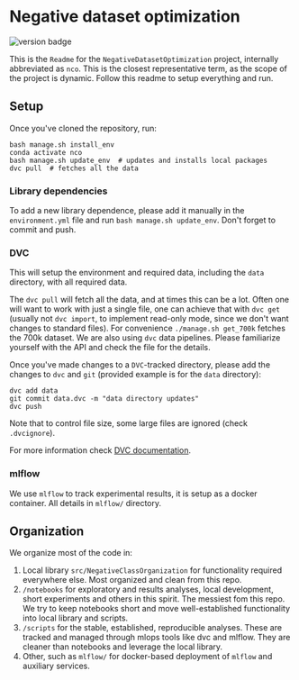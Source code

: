 # Negative dataset optimization

![version badge](https://img.shields.io/badge/version-0.1.0-green)

This is the `Readme` for the `NegativeDatasetOptimization` project, internally abbreviated as `nco`. This is the closest representative term, as the scope of the project is dynamic. Follow this readme to setup everything and run.

## Setup

Once you've cloned the repository, run:

```
bash manage.sh install_env
conda activate nco
bash manage.sh update_env  # updates and installs local packages
dvc pull  # fetches all the data
```

### Library dependencies

To add a new library dependence, please add it manually in the `environment.yml` file and run `bash manage.sh update_env`. Don't forget to commit and push.

### DVC

This will setup the environment and required data, including the `data` directory, with all required data.

The `dvc pull` will fetch all the data, and at times this can be a lot. Often one will want to work with just a single file, one can achieve that with `dvc get` (usually not `dvc import`, to implement read-only mode, since we don't want changes to standard files). For convenience `./manage.sh get_700k` fetches the 700k dataset. We are also using `dvc` data pipelines. Please familiarize yourself with the API and check the file for the details.

Once you've made changes to a `DVC`-tracked directory, please add the changes to `dvc` and `git` (provided example is for the `data` directory):

```
dvc add data
git commit data.dvc -m "data directory updates"
dvc push
```

Note that to control file size, some large files are ignored (check `.dvcignore`).

For more information check [DVC documentation](https://dvc.org/doc/start/data-management?tab=Mac-Linux).

### mlflow

We use `mlflow` to track experimental results, it is setup as a docker container. All details in `mlflow/` directory.

## Organization

We organize most of the code in:

1. Local library `src/NegativeClassOrganization` for functionality required everywhere else. Most organized and clean from this repo.
2. `/notebooks` for exploratory and results analyses, local development, short experiments and others in this spirit. The messiest fom this repo. We try to keep notebooks short and move well-established functionality into local library and scripts.
3. `/scripts` for the stable, established, reproducible analyses. These are tracked and managed through mlops tools like dvc and mlflow. They are cleaner than notebooks and leverage the local library.
4. Other, such as `mlflow/` for docker-based deployment of `mlflow` and auxiliary services.